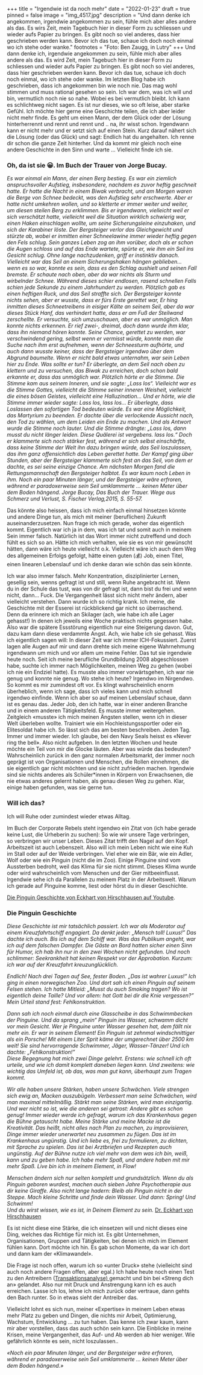 +++
title = "Irgendwie ist da noch mehr"
date = "2022-01-23"
draft = true
pinned = false
image = "img_4517.jpg"
description = "Und dann denke ich angekommen, irgendwie angekommen zu sein, fühle mich aber alles andere als das. Es wirs Zeit, mein Tagebuch hier in dieser Form zu schliessen und wieder aufs Papier zu bringen. Es gibt noch so viel anderes, dass hier geschrieben werden kann. Bevor ich das tue, schaue ich doch noch einmal wo ich stehe oder wanke."
footnotes = "Foto: Ben Zaugg, in Lutry"
+++
Und dann denke ich, irgendwie angekommen zu sein, fühle mich aber alles andere als das. Es wird Zeit, mein Tagebuch hier in dieser Form zu schliessen und wieder aufs Papier zu bringen. Es gibt noch so viel anderes, dass hier geschrieben werden kann. Bevor ich das tue, schaue ich doch noch einmal, wo ich stehe oder wanke. Im letzten Blog habe ich geschrieben, dass ich angekommen bin wie noch nie. Das mag wohl stimmen und muss rational gesehen so sein. Ich war dem, was ich will und bin, vermutlich noch nie so nahe. Wobei es bei vermutlich bleibt. Ich kann es schlichtweg nicht sagen. Es ist nur dieses, wie so oft leise, aber starke Gefühl. Ich möchte hier gerne eine Geschichte teilen, die ich aber leider nicht mehr finde. Es geht um einen Mann, der dem Glück oder der Lösung hinterherrennt und rennt und rennt und .. na, ihr wisst schon. Irgendwann kann er nicht mehr und er setzt sich auf einen Stein. Kurz darauf nähert sich die Lösung (oder das Glück) und sagt: Endlich hat du angehalten. Ich renne dir schon die ganze Zeit hinterher. Und da kommt mir gleich noch eine andere Geschichte in den Sinn und warte ... Vielleicht finde ich sie.

### Oh, da ist sie 😀. Im Buch der Trauer von Jorge Bucay.

*Es war einmal ein Mann, der einen Berg bestieg. Es war ein ziemlich anspruchsvoller Aufstieg, insbesondere, nachdem es zuvor heftig geschneit hatte. Er hatte die Nacht in einem Biwak verbracht, und am Morgen waren die Berge von Schnee bedeckt, was den Aufstieg sehr erschwerte. Aber er hatte nicht umkehren wollen, und so kletterte er immer weiter und weiter, um diesen steilen Berg zu erklimmen. Bis er irgendwann, vielleicht weil er sich verschätzt hatte, vielleicht weil die Situation wirklich schwierig war, einen Haken einschlagen wollte, um seine Sicherungsleine einzuhaken, und sich der Karabiner löste. Der Bergsteiger verlor das Gleichgewicht und stürzte ab, wobei er inmitten einer Schneelawine immer wieder heftig gegen den Fels schlug. Sein ganzes Leben zog an ihm vorüber, doch als er schon die Augen schloss und auf das Ende wartete, spürte er, wie ihm ein Seil ins Gesicht schlug. Ohne lange nachzudenken, griff er instinktiv danach. Vielleicht war das Seil an einem Sicherungshaken hängen geblieben… wenn es so war, konnte es sein, dass es den Schlag aushielt und seinen Fall bremste. Er schaute nach oben, aber da war nichts als Sturm und wirbelnder Schnee. Während dieses schier endlosen, rasend schnellen Falls schien jede Sekunde zu einem Jahrhundert zu werden. Plötzlich gab es einen heftigen Ruck, und das Seil straffte sich. Der Bergsteiger konnte nichts sehen, aber er wusste, dass er fürs Erste gerettet war, Er hing inmitten dieses Schneetreibens in eisiger Kälte an seinem Seil, aber da war dieses Stück Hanf, das verhindert hatte, dass er am Fuß der Steilwand zerschellte. Er versuchte, sich umzuschauen, aber es war unmöglich. Man konnte nichts erkennen. Er rief zwei-, dreimal, doch dann wurde ihm klar, dass ihn niemand hören konnte. Seine Chance, gerettet zu werden, war verschwindend gering, selbst wenn er vermisst würde, konnte man die Suche nach ihm erst aufnehmen, wenn der Schneesturm aufhörte, und auch dann wusste keiner, dass der Bergsteiger irgendwo über dem Abgrund baumelte. Wenn er nicht bald etwas unternahm, war sein Leben hier zu Ende. Was sollte er tun? Er überlegte, an dem Seil nach oben zu klettern und zu versuchen, das Biwak zu erreichen, doch schon bald erkannte er, dass das unmöglich war. Plötzlich hörte er die Stimme. Die Stimme kam aus seinem Inneren, und sie sagte: „Lass los“. Vielleicht war es die Stimme Gottes, vielleicht die Stimme seiner inneren Weisheit, vielleicht die eines bösen Geistes, vielleicht eine Halluzination… Und er hörte, wie die Stimme immer wieder sagte: Lass los, lass los… Er überlegte, dass Loslassen den sofortigen Tod bedeuten würde. Es war eine Möglichkeit, das Martyrium zu beenden. Er dachte über die verlockende Aussicht nach, den Tod zu wählen, um dem Leiden ein Ende zu machen. Und als Antwort wurde die Stimme noch lauter. Und die Stimme drängte: „Lass los, dann musst du nicht länger leiden. Diese Quälerei ist vergebens. lass los.“ Doch er klammerte sich noch stärker fest, während er sich selbst einschärfte, dass keine Stimme der Welt ihn dazu bringen würde, das Seil loszulassen, das ihm ganz offensichtlich das Leben gerettet hatte. Der Kampf ging über Stunden, aber der Bergsteiger klammerte sich fest an das Seil, von dem er dachte, es sei seine einzige Chance. Am nächsten Morgen fand die Rettungsmannschaft den Bergsteiger halbtot. Es war kaum noch Leben in ihm. Noch ein paar Minuten länger, und der Bergsteiger wäre erfroren, während er paradoxerweise sein Seil umklammerte … keinen Meter über dem Boden hängend. Jorge Bucay, Das Buch der Trauer. Wege aus Schmerz und Verlust, S. Fischer Verlag,2015, S. 55-57.*

Das könnte also heissen, dass ich mich einfach einmal hinsetzen könnte und andere Dinge tun, als mich mit meiner (beruflichen) Zukunft auseinanderzusetzen. Nun frage ich mich gerade, woher das eigentlich kommt. Eigentlich war ich ja in dem, was ich tat und somit auch in meinem Sein immer falsch. Natürlich ist das Wort immer nicht zutreffend und doch fühlt es sich so an. Hätte ich mich verhalten, wie sie es von mir gewünscht hätten, dann wäre ich heute vielleicht o.k. Vielleicht wäre ich auch dem Weg des allgemeinen Erfolgs gefolgt, hätte einen guten (💰) Job, einen Titel, einen linearen Lebenslauf und ich denke daran wie schön das sein könnte. 

Ich war also immer falsch. Mehr Konzentration, disziplinierter Lernen, gesellig sein, wenns gefragt ist und still, wenn Ruhe angebracht ist. Wenn du in der Schule das tust, was von dir gefragt ist, dann bist du frei und wenn nicht, dann... Fuck. Die Vergangenheit lässt sich nicht mehr ändern, aber vielleicht verstehen. Dann wurde ich so richtig krank. Ich meine, die Geschichte mit der Esserei ist rückblickend gar nicht so überraschend. Denn da erinnere ich mich an Skilager (ach, wie habe ich alle Lager gehasst!) In denen ich jeweils eine Woche praktisch nichts gegessen habe. Also war die spätere Essstörung eigentlich nur eine Steigerung davon. Gut, dazu kam dann diese verdammte Angst. Ach, wie habe ich sie gehasst. Was ich eigentlich sagen will: In dieser Zeit war ich immer ICH-Fokussiert. Zuerst lagen alle Augen auf mir und dann drehte sich meine eigene Wahrnehmung irgendwann um mich und vor allem um meine Fehler. Das tut sie irgendwie heute noch. Seit ich meine berufliche Grundbildung 2008 abgeschlossen habe, suchte ich immer nach Möglichkeiten, meinen Weg zu gehen (wobei ich nie ein Endziel hatte). Es musste also immer vorwärtsgehen, ich war nie genug und konnte nie genug. Wo stehe ich heute? Irgendwo im Nirgendwo. So kommt es mir zumindest oft vor. Es klingt wahrscheinlich enorm überheblich, wenn ich sage, dass ich vieles kann und mich schnell irgendwo einfinde. Wenn ich aber so auf meinen Lebenslauf schaue, dann ist es genau das. Jeder Job, den ich hatte, war in einer anderen Branche und in einem anderen Tätigkeitsfeld. Es musste immer weitergehen. Zeitgleich «musste» ich mich meinen Ängsten stellen, wenn ich in dieser Welt überleben wollte. Trainiert wie ein Hochleistungssportler oder ein Elitesoldat habe ich. So lässt sich das am besten beschreiben. Jeden Tag. Immer und immer wieder. Ich glaube, bei den Navy Seals heisst es «Never ring the bell». Also nicht aufgeben. In den letzten Wochen und heute möchte ein Teil von mir die Glocke läuten. Aber was würde das bedeuten? Wahrscheinlich zurück in den ganz normalen Arbeitsmarkt, der immer noch geprägt ist von Organisationen und Menschen, die Rollen einnehmen, die sie eigentlich gar nicht möchten und sie nicht zufrieden machen. Irgendwie sind sie nichts anderes als Schüler*innen in Körpern von Erwachsenen, die nie etwas anderes gelernt haben, als genau diesen Weg zu gehen. Klar, einige haben gefunden, was sie gerne tun.

### Will ich das?

Ich will Ruhe oder zumindest wieder etwas Alltag.

Im Buch der Corporate Rebels steht irgendwo ein Zitat von (ich habe gerade keine Lust, die Urheberin zu suchen): So wie wir unsere Tage verbringen, so verbringen wir unser Leben. Dieses Zitat trifft den Nagel auf den Kopf. Arbeitszeit ist auch Lebenszeit. Also will ich mein Leben nicht wie eine Kuh im Stall oder auf der Weide verbringen. Viel eher wie ein Bär, wie ein Adler, Wolf oder wie ein Pinguin (nicht die im Zoo). Einige Pinguine sind vom Aussterben bedroht, weil das Klima für sie nicht stimmt. Dieses Klima wurde oder wird wahrscheinlich vom Menschen und der Gier mitbeeinflusst. Irgendwie sehe ich da Parallelen zu meinem Platz in der Arbeitswelt. Warum ich gerade auf Pinguine komme, liest oder hörst du in dieser Geschichte.

[Die Pinguin Geschichte von Eckhart von Hirschhausen auf Youtube](https://www.youtube.com/watch?v=Az7lJfNiSAs).

### Die Pinguin Geschichte

*Diese Geschichte ist mir tatsächlich passiert. Ich war als Moderator auf einem Kreuzfahrtschiff engagiert. Da denkt jeder: „Mensch toll! Luxus!” Das dachte ich auch. Bis ich auf dem Schiff war. Was das Publikum angeht, war ich auf dem falschen Dampfer. Die Gäste an Bord hatten sicher einen Sinn für Humor, ich hab ihn nur in den zwei Wochen nicht gefunden. Und noch schlimmer: Seekrankheit hat keinen Respekt vor der Approbation. Kurzum: ich war auf der Kreuzfahrt kreuzunglücklich.*

*Endlich! Nach drei Tagen auf See, fester Boden. „Das ist wahrer Luxus!” Ich ging in einen norwegischen Zoo. Und dort sah ich einen Pinguin auf seinem Felsen stehen. Ich hatte Mitleid: „Musst du auch Smoking tragen? Wo ist eigentlich deine Taille? Und vor allem: hat Gott bei dir die Knie vergessen?” Mein Urteil stand fest: Fehlkonstruktion.*

*Dann sah ich noch einmal durch eine Glasscheibe in das Schwimmbecken der Pinguine. Und da sprang „mein“ Pinguin ins Wasser, schwamm dicht vor mein Gesicht. Wer je Pinguine unter Wasser gesehen hat, dem fällt nix mehr ein. Er war in seinem Element! Ein Pinguin ist zehnmal windschnittiger als ein Porsche! Mit einem Liter Sprit käme der umgerechnet über 2500 km weit! Sie sind hervorragende Schwimmer, Jäger, Wasser-Tänzer! Und ich dachte: „Fehlkonstruktion!”*\
*Diese Begegnung hat mich zwei Dinge gelehrt. Erstens: wie schnell ich oft urteile, und wie ich damit komplett daneben liegen kann. Und zweitens: wie wichtig das Umfeld ist, ob das, was man gut kann, überhaupt zum Tragen kommt.*

*Wir alle haben unsere Stärken, haben unsere Schwächen. Viele strengen sich ewig an, Macken auszubügeln. Verbessert man seine Schwächen, wird man maximal mittelmäßig. Stärkt man seine Stärken, wird man einzigartig. Und wer nicht so ist, wie die anderen sei getrost: Andere gibt es schon genug! Immer wieder werde ich gefragt, warum ich das Krankenhaus gegen die Bühne getauscht habe. Meine Stärke und meine Macke ist die Kreativität. Das heißt, nicht alles nach Plan zu machen, zu improvisieren, Dinge immer wieder unerwartet neu zusammen zu fügen. Das ist im Krankenhaus ungünstig. Und ich liebe es, frei zu formulieren, zu dichten, mit Sprache zu spielen. Das ist bei Arztbriefen und Rezepten auch ungünstig. Auf der Bühne nutze ich viel mehr von dem was ich bin, weiß, kann und zu geben habe. Ich habe mehr Spaß, und andere haben mit mir mehr Spaß. Live bin ich in meinem Element, in Flow!*

*Menschen ändern sich nur selten komplett und grundsätzlich. Wenn du als Pinguin geboren wurdest, machen auch sieben Jahre Psychotherapie aus dir keine Giraffe. Also nicht lange hadern: Bleib als Pinguin nicht in der Steppe. Mach kleine Schritte und finde dein Wasser. Und dann: Spring! Und Schwimm!*\
*Und du wirst wissen, wie es ist, in Deinem Element zu sein.* [Dr. Eckhart von Hirschhausen](https://www.hirschhausen.com/glueck/die-pinguingeschichte.php)

Es ist nicht diese eine Stärke, die ich einsetzen will und nicht dieses eine Ding, welches das Richtige für mich ist. Es gibt Unternehmen, Organisationen, Gruppen und Tätigkeiten, bei denen ich mich im Element fühlen kann. Dort möchte ich hin. Es gab schon Momente, da war ich dort und dann kam der «Klimawandel».

Die Frage ist noch offen, warum ich so «unter Druck» stehe (vielleicht sind auch noch andere Fragen offen, aber egal.) Ich habe heute noch einen Test zu den Antreibern ([Transaktionsanalyse) ](https://de.wikipedia.org/wiki/Transaktionsanalyse)gemacht und bin bei «Streng dich an» gelandet. Also nur mit Druck und Anstrengung kann ich es auch erreichen. Lasse ich los, lehne ich mich zurück oder vertraue, dann gehts den Bach runter. So in etwas sieht der Antreiber das.

Vielleicht lohnt es sich nun, meiner «Expertise» in meinem Leben etwas mehr Platz zu geben und Dingen, die nichts mir Arbeit, Optimierung, Wachstum, Entwicklung ... zu tun haben. Das kenne ich zwar kaum, kann mir aber vorstellen, dass das auch schön sein kann. Die Einblicke in meine Krisen, meine Vergangenheit, das Auf- und Ab werden ab hier weniger. Wie gefährlich könnte es sein, nicht loszulassen..

*«Noch ein paar Minuten länger, und der Bergsteiger wäre erfroren, während er paradoxerweise sein Seil umklammerte … keinen Meter über dem Boden hängend.»*
